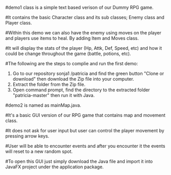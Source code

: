 #demo1 class is a simple text based verison of our Dummy RPG game.

#It contains the basic Character class and its sub classes; Enemy class and Player class.

#Within this demo we can also have the enemy using moves on the player and players use items to heal. By adding Item and Moves class.

#It will display the stats of the player (Hp, Attk, Def, Speed, etc) and how it could be change throughout the game (battle, potions, etc).

#The following are the steps to complie and run the first demo:
1. Go to our repository  sonja1 /patricia and find the green button "Clone or download" then download the Zip file into your computer.
2. Extract the folder from the Zip file.
3. Open command prompt, find the directory to the extracted folder "patricia-master" then run it with Java.




#demo2 is named as mainMap.java.

#It's a basic GUI version of our RPG game that contains map and movement class.

#It does not ask for user input but user can control the player movement by pressing arrow keys.

#User will be able to encounter events and after you encounter it the events will reset to a new random spot.

#To open this GUI just simply download the Java file and import it into JavaFX project under the application package.
